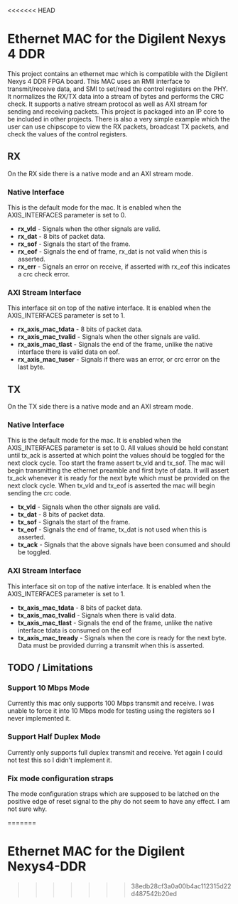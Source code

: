 <<<<<<< HEAD
# Ethernet MAC for the Digilent Nexys 4 DDR
This project contains an ethernet mac which is compatible with the Digilent Nexys 4 DDR FPGA board.  This MAC uses an RMII interface to transmit/receive data, and SMI to set/read the control registers on the PHY.  It normalizes the RX/TX data into a stream of bytes and performs the CRC check.  It supports a native stream protocol as well as AXI stream for sending and receiving packets.  This project is packaged into an IP core to be included in other projects.  There is also a very simple example which the user can use chipscope to view the RX packets, broadcast TX packets, and check the values of the control registers.

## RX
On the RX side there is a native mode and an AXI stream mode.

### Native Interface
This is the default mode for the mac.  It is enabled when the AXIS_INTERFACES parameter is set to 0.
* **rx_vld** - Signals when the other signals are valid.
* **rx_dat** - 8 bits of packet data.
* **rx_sof** - Signals the start of the frame.
* **rx_eof** - Signals the end of frame, rx_dat is not valid when this is asserted.
* **rx_err** - Signals an error on receive, if asserted with rx_eof this indicates a crc check error.

### AXI Stream Interface
This interface sit on top of the native interface.  It is enabled when the AXIS_INTERFACES parameter is set to 1.
* **rx_axis_mac_tdata**  - 8 bits of packet data.
* **rx_axis_mac_tvalid** - Signals when the other signals are valid.
* **rx_axis_mac_tlast**  - Signals the end of the frame, unlike the native interface there is valid data on eof.
* **rx_axis_mac_tuser**  - Signals if there was an error, or crc error on the last byte.

## TX
On the TX side there is a native mode and an AXI stream mode.

### Native Interface
This is the default mode for the mac.  It is enabled when the AXIS_INTERFACES parameter is set to 0.  All values should be held constant until tx_ack is asserted at which point the values should be toggled for the next clock cycle.  Too start the frame assert tx_vld and tx_sof.  The mac will begin transmitting the ethernet preamble and first byte of data.  It will assert tx_ack whenever it is ready for the next byte which must be provided on the next clock cycle.  When tx_vld and tx_eof is asserted the mac will begin sending the crc code.

* **tx_vld** - Signals when the other signals are valid.
* **tx_dat** - 8 bits of packet data.
* **tx_sof** - Signals the start of the frame.
* **tx_eof** - Signals the end of frame, tx_dat is not used when this is asserted.
* **tx_ack** - Signals that the above signals have been consumed and should be toggled.

### AXI Stream Interface
This interface sit on top of the native interface.  It is enabled when the AXIS_INTERFACES parameter is set to 1. 
* **tx_axis_mac_tdata**  - 8 bits of packet data.
* **tx_axis_mac_tvalid** - Signals when there is valid data.
* **tx_axis_mac_tlast**  - Signals the end of the frame, unlike the native interface tdata is consumed on the eof
* **tx_axis_mac_tready** - Signals when the core is ready for the next byte.  Data must be provided durring a transmit when this is asserted.

## TODO / Limitations
### Support 10 Mbps Mode
Currently this mac only supports 100 Mbps transmit and receive. I was unable to force it into 10 Mbps mode for testing using the registers so I never implemented it.

### Support Half Duplex Mode
Currently only supports full duplex transmit and receive.  Yet again I could not test this so I didn't implement it.

### Fix mode configuration straps
The mode configuration straps which are supposed to be latched on the positive edge of reset signal to the phy do not seem to have any effect.  I am not sure why.


=======
# Ethernet MAC for the Digilent Nexys4-DDR
>>>>>>> 38edb28cf3a0a00b4ac112315d22d487542b20ed
